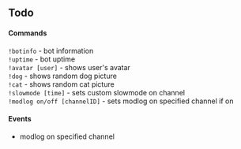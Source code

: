 ## Todo
#### Commands
`!botinfo` - bot information\
`!uptime` - bot uptime\
`!avatar [user]` - shows user's avatar\
`!dog` - shows random dog picture\
`!cat` - shows random cat picture\
`!slowmode [time]` - sets custom slowmode on channel\
`!modlog on/off [channelID]` - sets modlog on specified channel if on 

#### Events
- modlog on specified channel